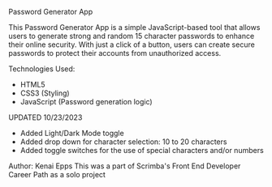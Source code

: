 Password Generator App

This Password Generator App is a simple JavaScript-based tool that allows users to generate strong and random 15 character passwords to enhance their online security. With just a click of a button, users can create secure passwords to protect their accounts from unauthorized access.

Technologies Used:
- HTML5
- CSS3 (Styling)
- JavaScript (Password generation logic)

UPDATED 10/23/2023
- Added Light/Dark Mode toggle
- Added drop down for character selection: 10 to 20 characters
- Added toggle switches for the use of special characters and/or numbers

Author: Kenai Epps
This was a part of Scrimba's Front End Developer Career Path as a solo project